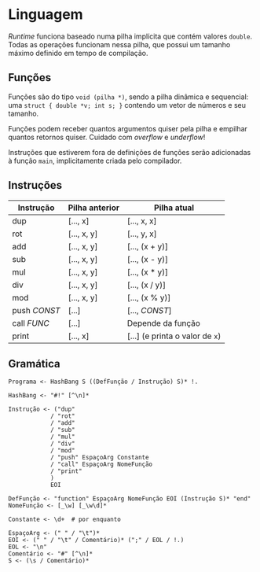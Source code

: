 Linguagem
=========
*Runtime* funciona baseado numa pilha implícita que contém valores `double`.
Todas as operações funcionam nessa pilha, que possui um tamanho máximo definido
em tempo de compilação.

Funções
-------
Funções são do tipo `void (pilha *)`, sendo a pilha dinâmica e sequencial: uma
`struct { double *v; int s; }` contendo um vetor de números e seu tamanho.

Funções podem receber quantos argumentos quiser pela pilha e empilhar quantos
retornos quiser. Cuidado com *overflow* e *underflow*!

Instruções que estiverem fora de definições de funções serão adicionadas à
função `main`, implicitamente criada pelo compilador.


Instruções
----------
Instrução    | Pilha anterior | Pilha atual
------------ | -------------- | -----------
dup          | [..., x]       | [..., x, x]
rot          | [..., x, y]    | [..., y, x]
add          | [..., x, y]    | [..., (x + y)]
sub          | [..., x, y]    | [..., (x - y)]
mul          | [..., x, y]    | [..., (x * y)]
div          | [..., x, y]    | [..., (x / y)]
mod          | [..., x, y]    | [..., (x % y)]
push *CONST* | [...]          | [..., *CONST*]
call *FUNC*  | [...]          | Depende da função
print        | [..., x]       | [...] (e printa o valor de `x`)


Gramática
---------
```
Programa <- HashBang S ((DefFunção / Instrução) S)* !.

HashBang <- "#!" [^\n]*

Instrução <- ("dup"
            / "rot"
            / "add"
            / "sub"
            / "mul"
            / "div"
            / "mod"
            / "push" EspaçoArg Constante
            / "call" EspaçoArg NomeFunção
            / "print"
            )
            EOI

DefFunção <- "function" EspaçoArg NomeFunção EOI (Instrução S)* "end"
NomeFunção <- [_\w] [_\w\d]*

Constante <- \d+  # por enquanto

EspaçoArg <- (" " / "\t")*
EOI <- (" " / "\t" / Comentário)* (";" / EOL / !.)
EOL <- "\n"
Comentário <- "#" [^\n]*
S <- (\s / Comentário)*
```
